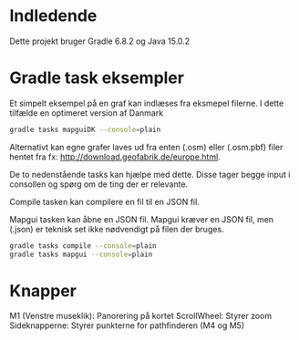 # Indledende
Dette projekt bruger Gradle 6.8.2 og Java 15.0.2

# Gradle task eksempler
Et simpelt eksempel på en graf kan indlæses fra eksmepel filerne. I dette tilfælde en optimeret version af Danmark
```bash
gradle tasks mapguiDK --console=plain
```
Alternativt kan egne grafer laves ud fra enten (.osm) eller (.osm.pbf) filer hentet fra fx: http://download.geofabrik.de/europe.html. 

De to nedenstående tasks kan hjælpe med dette. Disse tager begge input i consollen og spørg om de ting der er relevante.

Compile tasken kan compilere en fil til en JSON fil.

Mapgui tasken kan åbne en JSON fil. Mapgui kræver en JSON fil, men (.json) er teknisk set ikke nødvendigt på filen der bruges.

```bash
gradle tasks compile --console=plain
gradle tasks mapgui --console=plain
```
# Knapper
M1 (Venstre museklik): Panorering på kortet
ScrollWheel: Styrer zoom
Sideknapperne: Styrer punkterne for pathfinderen (M4 og M5)
